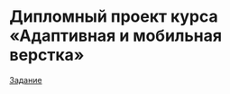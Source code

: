 # Дипломный проект курса «Адаптивная и мобильная верстка»

[Задание](https://github.com/netology-code/mq-diploma)
